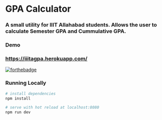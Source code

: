# GPA Calculator

### A small utility for IIIT Allahabad students. Allows the user to calculate Semester GPA and Cummulative GPA.

### Demo
### https://iiitagpa.herokuapp.com/
[![forthebadge](https://forthebadge.com/images/badges/60-percent-of-the-time-works-every-time.svg)](https://forthebadge.com)


### Running Locally

``` bash
# install dependencies
npm install

# serve with hot reload at localhost:8080
npm run dev

